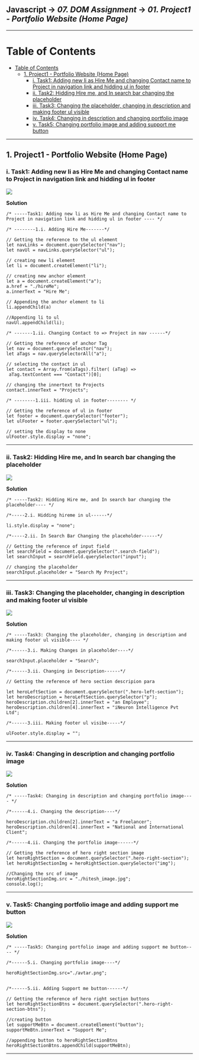 ## Javascript -> <em>07. DOM Assignment</em> -> <em>01. Project1 - Portfolio Website (Home Page)</em> 

<hr/>

# Table of Contents
- [Table of Contents](#table-of-contents)
  - [1. Project1 - Portfolio Website (Home Page)](#1-project1---portfolio-website-home-page)
    - [i. Task1: Adding new li as Hire Me and changing Contact name to Project in navigation link and hidding ul in footer](#i-task1-adding-new-li-as-hire-me-and-changing-contact-name-to-project-in-navigation-link-and-hidding-ul-in-footer)
    - [ii. Task2: Hidding Hire me, and In search bar changing the placeholder](#ii-task2-hidding-hire-me-and-in-search-bar-changing-the-placeholder)
    - [iii. Task3: Changing the placeholder, changing in description and making footer ul visible](#iii-task3-changing-the-placeholder-changing-in-description-and-making-footer-ul-visible)
    - [iv. Task4: Changing in description and changing portfolio image](#iv-task4-changing-in-description-and-changing-portfolio-image)
    - [v. Task5: Changing portfolio image and adding support me button](#v-task5-changing-portfolio-image-and-adding-support-me-button)

<hr/>

## 1. Project1 - Portfolio Website (Home Page)

### i. Task1: Adding new li as Hire Me and changing Contact name to Project in navigation link and hidding ul in footer

![](../00.%20Output/01.Project1-Portfolio%20Website(Home)/01.Task1.png)

**Solution**
 
```
/* -----Task1: Adding new li as Hire Me and changing Contact name to Project in navigation link and hidding ul in footer ---- */

/* --------1.i. Adding Hire Me-------*/

// Getting the reference to the ul element
let navLinks = document.querySelector("nav");
let navUl = navLinks.querySelector("ul");

// creating new li element
let li = document.createElement("li");

// creating new anchor element
let a = document.createElement("a");
a.href = "./hireMe";
a.innerText = "Hire Me";

// Appending the anchor element to li
li.appendChild(a)

//Appending li to ul
navUl.appendChild(li);

/* -------1.ii. Changing Contact to => Project in nav ------*/

// Getting the reference of anchor Tag
let nav = document.querySelector("nav");
let aTags = nav.querySelectorAll("a");

// selecting the contact in ul
let contact = Array.from(aTags).filter( (aTag) =>
 aTag.textContent === "Contact")[0];

// changing the innertext to Projects
contact.innerText = "Projects";

/* --------1.iii. hidding ul in footer-------- */

// Getting the reference of ul in footer
let footer = document.querySelector("footer");
let ulFooter = footer.querySelector("ul");

// setting the display to none
ulFooter.style.display = "none";
```

<hr/>

### ii. Task2: Hidding Hire me, and In search bar changing the placeholder

![](../00.%20Output/01.Project1-Portfolio%20Website(Home)/02.Task2.png)

**Solution**
 
```
/* -----Task2: Hidding Hire me, and In search bar changing the placeholder---- */

/*-----2.i. Hidding hireme in ul------*/

li.style.display = "none";

/*-----2.ii. In Search Bar Changing the placeholder------*/

// Getting the reference of input field
let searchField = document.querySelector(".search-field");
let searchInput = searchField.querySelector("input");

// changing the placeholder
searchInput.placeholder = "Search My Project";
```

<hr/>

### iii. Task3: Changing the placeholder, changing in description and making footer ul visible

![](../00.%20Output/01.Project1-Portfolio%20Website(Home)/03.Task3.png)

**Solution**
 
```
/* -----Task3: Changing the placeholder, changing in description and making footer ul visible---- */

/*------3.i. Making Changes in placeholder----*/

searchInput.placeholder = "Search";

/*------3.ii. Changing in Description------*/

// Getting the reference of hero section descripion para

let heroLeftSection = document.querySelector(".hero-left-section");
let heroDescription = heroLeftSection.querySelector("p");
heroDescription.children[2].innerText = "an Employee";
heroDescription.children[4].innerText = "iNeuron Intelligence Pvt Ltd";

/*------3.iii. Making footer ul visibe-----*/

ulFooter.style.display = "";
```

<hr/>

### iv. Task4: Changing in description and changing portfolio image

![](../00.%20Output/01.Project1-Portfolio%20Website(Home)/04.Task4.png)

**Solution**
 
```
/* -----Task4: Changing in description and changing portfolio image---- */

/*------4.i. Changing the description----*/

heroDescription.children[2].innerText = "a Freelancer";
heroDescription.children[4].innerText = "National and International Client";

/*------4.ii. Changing the portfolio image------*/

// Getting the reference of hero right section image 
let heroRightSection = document.querySelector(".hero-right-section");
let heroRightSectionImg = heroRightSection.querySelector("img");

//Changing the src of image
heroRightSectionImg.src = "./hitesh_image.jpg";
console.log();
```

<hr/>

### v. Task5: Changing portfolio image and adding support me button

![](../00.%20Output/01.Project1-Portfolio%20Website(Home)/05.Task5.png)

**Solution**
 
```
/* -----Task5: Changing portfolio image and adding support me button---- */

/*------5.i. Changing portfolio image----*/

heroRightSectionImg.src="./avtar.png";


/*------5.ii. Adding Support me button------*/

// Getting the reference of hero right section buttons
let heroRightSectionBtns = document.querySelector(".hero-right-section-btns");

//creating button
let supportMeBtn = document.createElement("button");
supportMeBtn.innerText = "Support Me";

//appending button to heroRightSectionBtns
heroRightSectionBtns.appendChild(supportMeBtn);
```

<hr/>